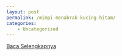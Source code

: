 ```yaml
---
layout: post
permalink: /mimpi-menabrak-kucing-hitam/
categories:
    - Uncategorized
---
```


[Baca Selengkapnya](/01)